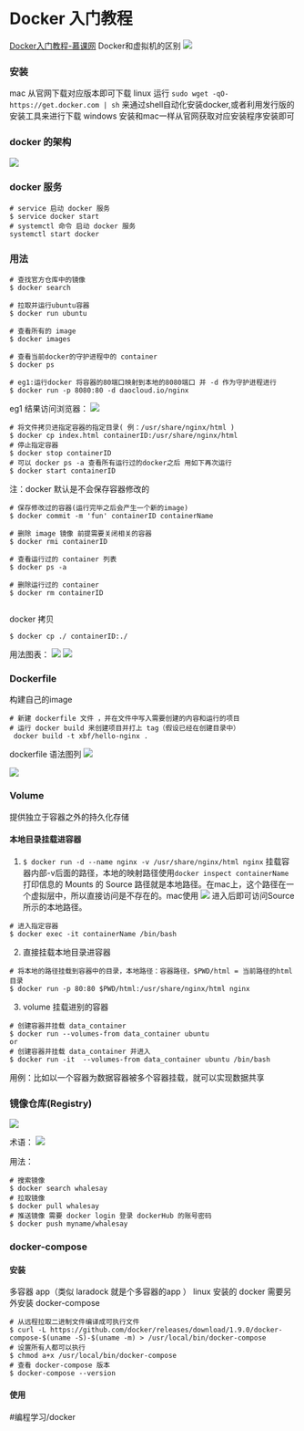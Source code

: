 # Docker 入门教程
[Docker入门教程-慕课网](https://www.imooc.com/learn/867)
Docker和虚拟机的区别
![](images/E52544D5-0B8C-40EA-BCE0-974B170F426A.png)


### 安装
mac 从官网下载对应版本即可下载
linux 运行 `sudo wget -qO- https://get.docker.com | sh` 来通过shell自动化安装docker,或者利用发行版的安装工具来进行下载
windows 安装和mac一样从官网获取对应安装程序安装即可

### docker 的架构
![](images/4CA0FA1D-5E61-414E-B03A-67B6E46CF72B.png)


### docker 服务
```
# service 启动 docker 服务
$ service docker start
# systemctl 命令 启动 docker 服务
systemctl start docker
```

### 用法
```
# 查找官方仓库中的镜像
$ docker search 

# 拉取并运行ubuntu容器
$ docker run ubuntu 

# 查看所有的 image
$ docker images

# 查看当前docker的守护进程中的 container
$ docker ps

# eg1:运行docker 将容器的80端口映射到本地的8080端口 并 -d 作为守护进程进行
$ docker run -p 8080:80 -d daocloud.io/nginx
```

eg1 结果访问浏览器：
![](images/61F2E770-D628-4A17-8330-410CC262CA09.png)

```
# 将文件拷贝进指定容器的指定目录( 例：/usr/share/nginx/html )
$ docker cp index.html containerID:/usr/share/nginx/html
# 停止指定容器
$ docker stop containerID
# 可以 docker ps -a 查看所有运行过的docker之后 用如下再次运行
$ docker start containerID
```

注：docker 默认是不会保存容器修改的

```
# 保存修改过的容器(运行完毕之后会产生一个新的image)
$ docker commit -m 'fun' containerID containerName 

# 删除 image 镜像 前提需要关闭相关的容器
$ docker rmi containerID

# 查看运行过的 container 列表
$ docker ps -a

# 删除运行过的 container
$ docker rm containerID


```

docker 拷贝
```
$ docker cp ./ containerID:./
```

用法图表：
![](images/2A4CF6E9-9C27-4974-AF63-82869B55EF3E.png)
![](images/F5923176-98F4-4CEA-95D6-2C415CE02371.png)


### Dockerfile
构建自己的image
```
# 新建 dockerfile 文件 ，并在文件中写入需要创建的内容和运行的项目
# 运行 docker build 来创建项目并打上 tag（假设已经在创建目录中）
 docker build -t xbf/hello-nginx .
```

dockerfile 语法图列
![](image:images/6ECA0935-36C3-4316-B891-55591F382646.png)

![](image:images/821A603E-9C43-4355-B3BA-F98C3E691CE3.png)

### Volume
提供独立于容器之外的持久化存储
#### 本地目录挂载进容器
1. `$ docker run -d --name nginx -v /usr/share/nginx/html nginx` 挂载容器内部-v后面的路径，本地的映射路径使用`docker inspect containerName`打印信息的 Mounts 的 Source 路径就是本地路径。在mac上，这个路径在一个虚拟层中，所以直接访问是不存在的。mac使用
![](images/4C3C39F1-4512-4993-BF21-8DD2F4B88E30.png)
进入后即可访问Source所示的本地路径。

```
# 进入指定容器
$ docker exec -it containerName /bin/bash
```

2. 直接挂载本地目录进容器
```
# 将本地的路径挂载到容器中的目录，本地路径：容器路径，$PWD/html = 当前路径的html目录
$ docker run -p 80:80 $PWD/html:/usr/share/nginx/html nginx
```

3. volume 挂载进别的容器
```
# 创建容器并挂载 data_container 
$ docker run --volumes-from data_container ubuntu
or
# 创建容器并挂载 data_container 并进入
$ docker run -it  --volumes-from data_container ubuntu /bin/bash
```
用例：比如以一个容器为数据容器被多个容器挂载，就可以实现数据共享

### 镜像仓库(Registry)
![](images/F41203B4-A738-419B-B93F-1C555664335F.png)

术语：
![](images/0F6D8A9C-E839-4963-9A31-59465306AA3B.png)

用法：
```
# 搜索镜像
$ docker search whalesay
# 拉取镜像
$ docker pull whalesay
# 推送镜像 需要 docker login 登录 dockerHub 的账号密码
$ docker push myname/whalesay
```


### docker-compose
#### 安装
多容器 app（类似 laradock 就是个多容器的app ）
linux 安装的 docker 需要另外安装 docker-compose 
```
# 从远程拉取二进制文件编译成可执行文件
$ curl -L https://github.com/docker/releases/download/1.9.0/docker-compose-$(uname -S)-$(uname -m) > /usr/local/bin/docker-compose
# 设置所有人都可以执行
$ chmod a+x /usr/local/bin/docker-compose
# 查看 docker-compose 版本
$ docker-compose --version
```

#### 使用


#编程学习/docker

